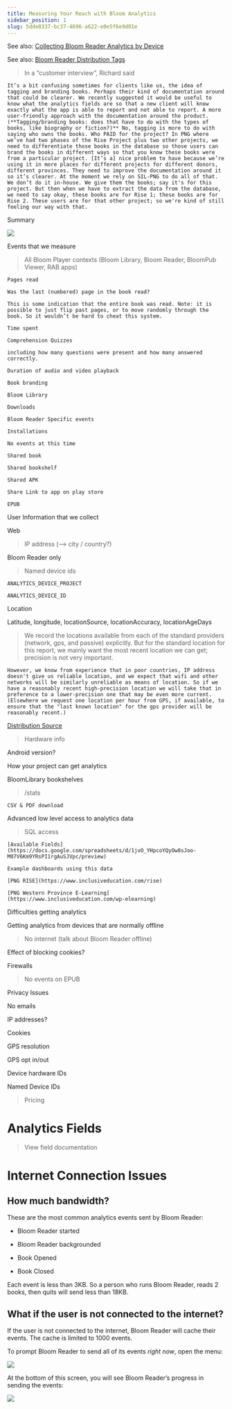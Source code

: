 ```yaml
---
title: Measuring Your Reach with Bloom Analytics
sidebar_position: 1
slug: 5dde0337-bc37-4696-a622-e0e5f6e9d01e
---
```



See also: [Collecting Bloom Reader Analytics by Device](https://docs.google.com/document/d/16AP6YtriX1l-AakCTirJLbwbQH8hBi3W3PQaluTE_1o/)

See also: [Bloom Reader Distribution Tags](https://docs.google.com/document/d/1Hm7apUH1KV3I_GCCOVkh-aiCtq5O_1ILcne074r_w-g)

> In a “customer interview”, Richard said

	It’s a bit confusing sometimes for clients like us, the idea of tagging and branding books. Perhaps their kind of documentation around that could be clearer. We recently suggested it would be useful to know what the analytics fields are so that a new client will know exactly what the app is able to report and not able to report. A more user-friendly approach with the documentation around the product. (**Tagging/branding books: does that have to do with the types of books, like biography or fiction?)** No, tagging is more to do with saying who owns the books. Who PAID for the project? In PNG where we’ve had two phases of the Rise Project plus two other projects, we need to differentiate those books in the database so those users can brand the books in different ways so that you know these books were from a particular project. [It’s a] nice problem to have because we’re using it in more places for different projects for different donors, different provinces. They need to improve the documentation around it so it’s clearer. At the moment we rely on SIL-PNG to do all of that. We don’t do it in-house. We give them the books; say it's for this project. But then when we have to extract the data from the database, we need to say okay, these books are for Rise 1; these books are for Rise 2. These users are for that other project; so we're kind of still feeling our way with that.

Summary

![](/notion_imgs/112076373.png)

Events that we measure

> All Bloom Player contexts (Bloom Library, Bloom Reader, BloomPub Viewer, RAB apps)

	Pages read

	Was the last (numbered) page in the book read?

	This is some indication that the entire book was read. Note: it is possible to just flip past pages, or to move randomly through the book. So it wouldn’t be hard to cheat this system.

	Time spent

	Comprehension Quizzes

	including how many questions were present and how many answered correctly.

	Duration of audio and video playback

	Book branding

	Bloom Library

	Downloads

	Bloom Reader Specific events

	Installations

	No events at this time

	Shared book

	Shared bookshelf

	Shared APK

	Share Link to app on play store

	EPUB

User Information that we collect

Web

> IP address (--> city / country?)

Bloom Reader only

> Named device ids

	ANALYTICS_DEVICE_PROJECT

	ANALYTICS_DEVICE_ID

Location

Latitude, longitude, locationSource, locationAccuracy, locationAgeDays

> We record the locations available from each of the standard providers (network, gps, and passive) explicitly. But for the standard location for this report, we mainly want the most recent location we can get; precision is not very important.

	However, we know from experience that in poor countries, IP address doesn't give us reliable location, and we expect that wifi and other networks will be similarly unreliable as means of location. So if we have a reasonably recent high-precision location we will take that in preference to a lower-precision one that may be even more current. (Elsewhere we request one location per hour from GPS, if available, to ensure that the "last known location" for the gps provider will be reasonably recent.)

[Distribution Source](https://docs.google.com/document/d/1Hm7apUH1KV3I_GCCOVkh-aiCtq5O_1ILcne074r_w-g/edit)

> Hardware info

Android version?

How your project can get analytics

BloomLibrary bookshelves

> /stats

	CSV & PDF download

Advanced low level access to analytics data

> SQL access

	[Available Fields](https://docs.google.com/spreadsheets/d/1jvO_YHpcoYQyOw8sJoo-M07V6Km9YRsPI1rgAuSJVpc/preview)

	Example dashboards using this data

	[PNG RISE](https://www.inclusiveducation.com/rise)

	[PNG Western Province E-Learning](https://www.inclusiveducation.com/wp-elearning)

Difficulties getting analytics

Getting analytics from devices that are normally offline

> No internet (talk about Bloom Reader offline)

Effect of blocking cookies?

Firewalls

> No events on EPUB

Privacy Issues

No emails

IP addresses?

Cookies

GPS resolution

GPS opt in/out

Device hardware IDs

Named Device IDs

> Pricing

# Analytics Fields

> View field documentation

# Internet Connection Issues

## How much bandwidth?

These are the most common analytics events sent by Bloom Reader:

- Bloom Reader started

- Bloom Reader backgrounded

- Book Opened

- Book Closed

Each event is less than 3KB. So a person who runs Bloom Reader, reads 2 books, then quits will send less than 18KB.

## What if the user is not connected to the internet?

If the user is not connected to the internet, Bloom Reader will cache their events. The cache is limited to 1000 events.

To prompt Bloom Reader to send all of its events _right now_, open the menu:

![](/notion_imgs/672205938.png)

At the bottom of this screen, you will see Bloom Reader’s progress in sending the events:

![](/notion_imgs/736622608.png)
